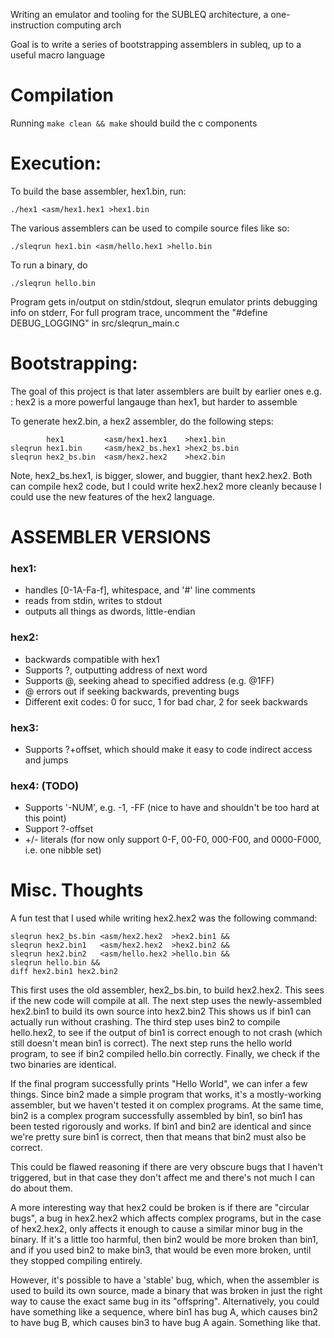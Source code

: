 Writing an emulator and tooling for the SUBLEQ architecture, a one-instruction computing arch

Goal is to write a series of bootstrapping assemblers in subleq, up to a useful macro language

# Compilation

Running `make clean && make` should build the c components

# Execution:

To build the base assembler, hex1.bin, run:

`./hex1 <asm/hex1.hex1 >hex1.bin`


The various assemblers can be used to compile source files like so:

`./sleqrun hex1.bin <asm/hello.hex1 >hello.bin`


To run a binary, do

`./sleqrun hello.bin`


Program gets in/output on stdin/stdout, sleqrun emulator prints debugging info on stderr, 
For full program trace, uncomment the "#define DEBUG\_LOGGING" in src/sleqrun\_main.c

# Bootstrapping:

The goal of this project is that later assemblers are built by earlier ones
e.g. : hex2 is a more powerful langauge than hex1, but harder to assemble

To generate hex2.bin, a hex2 assembler, do the following steps:

            hex1         <asm/hex1.hex1    >hex1.bin
    sleqrun hex1.bin     <asm/hex2_bs.hex1 >hex2_bs.bin
    sleqrun hex2_bs.bin  <asm/hex2.hex2    >hex2.bin

Note, hex2\_bs.hex1, is bigger, slower, and buggier, thant hex2.hex2.
Both can compile hex2 code, but I could write hex2.hex2 more cleanly because I could use the
new features of the hex2 language.


# ASSEMBLER VERSIONS

### hex1: 
- handles [0-1A-Fa-f], whitespace, and '#' line comments
- reads from stdin, writes to stdout
- outputs all things as dwords, little-endian


### hex2: 
- backwards compatible with hex1
- Supports ?, outputting address of next word
- Supports @, seeking ahead to specified address (e.g. @1FF)
- @ errors out if seeking backwards, preventing bugs
- Different exit codes: 0 for succ, 1 for bad char, 2 for seek backwards


### hex3:
- Supports ?+offset, which should make it easy to code indirect access and jumps


### hex4: (TODO)
- Supports '-NUM', e.g. -1, -FF (nice to have and shouldn't be too hard at this point)
- Support ?-offset
- +/- literals (for now only support 0-F, 00-F0, 000-F00, and 0000-F000, i.e. one nibble set)



# Misc. Thoughts

A fun test that I used while writing hex2.hex2 was the following command:

    sleqrun hex2_bs.bin <asm/hex2.hex2  >hex2.bin1 && 
    sleqrun hex2.bin1   <asm/hex2.hex2  >hex2.bin2 &&
    sleqrun hex2.bin2   <asm/hello.hex2 >hello.bin &&
    sleqrun hello.bin &&
    diff hex2.bin1 hex2.bin2

This first uses the old assembler, hex2\_bs.bin, to build hex2.hex2. This sees if the new code will compile at all.
The next step uses the newly-assembled hex2.bin1 to build its own source into hex2.bin2
This shows us if bin1 can actually run without crashing.
The third step uses bin2 to compile hello.hex2, to see if the output of bin1 is correct enough to not crash (which still doesn't mean bin1 is correct).
The next step runs the hello world program, to see if bin2 compiled hello.bin correctly.
Finally, we check if the two binaries are identical.


If the final program successfully prints "Hello World", we can infer a few things.
Since bin2 made a simple program that works, it's a mostly-working assembler, but we haven't tested it on complex programs. 
At the same time, bin2 is a complex program successfully assembled by bin1, 
so bin1 has been tested rigorously and works. 
If bin1 and bin2 are identical
and since we're pretty sure bin1 is correct, then that means that bin2 must also be correct.


This could be flawed reasoning if there are very obscure bugs that I haven't triggered, but in that case they don't affect me and there's not much I can do about them.

A more interesting way that hex2 could be broken is if there are "circular bugs", a bug in hex2.hex2 which affects complex programs, but in the case of hex2.hex2, only affects it enough to cause a similar minor bug in the binary. If it's a little too harmful, then bin2 would be more broken than bin1, and if you used bin2 to make bin3, that would be even more broken, until they stopped compiling entirely. 

However, it's possible to have a 'stable' bug, which, when the assembler is used to build its own source, made a binary that was broken in just the right way to cause the exact same bug in its "offspring". Alternatively, you could have something like a sequence, where bin1 has bug A, which causes bin2 to have bug B, which causes bin3 to have bug A again. Something like that.
